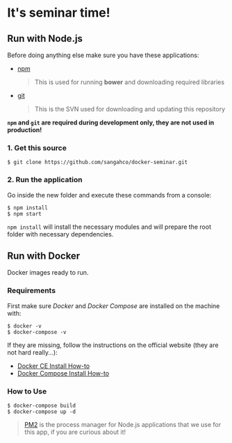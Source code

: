 # It's seminar time!

## Run with Node.js

Before doing anything else make sure you have these applications:

- [npm](https://nodejs.org/it/download/)
  > This is used for running **bower** and downloading required libraries

- [git](https://git-scm.com/downloads)
  > This is the SVN used for downloading and updating this repository

**`npm` and `git` are required during development only, they are not used in production!**


### 1. Get this source

```
$ git clone https://github.com/sangahco/docker-seminar.git
```

### 2. Run the application

Go inside the new folder and execute these commands from a console:


```
$ npm install
$ npm start
```

``npm install`` will install the necessary modules and will prepare the root folder with necessary dependencies.

## Run with Docker

Docker images ready to run.

### Requirements

First make sure *Docker* and *Docker Compose* are installed on the machine with:

    $ docker -v
    $ docker-compose -v

If they are missing, follow the instructions on the official website (they are not hard really...):

- [Docker CE Install How-to](https://docs.docker.com/engine/installation/)
- [Docker Compose Install How-to](https://docs.docker.com/compose/install/)


### How to Use

    $ docker-compose build
    $ docker-compose up -d


> [PM2](http://pm2.keymetrics.io/) is the process manager for Node.js applications that we use for this app, if you are curious about it!